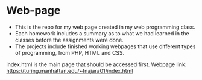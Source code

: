 # Web-page
- This is the repo for my web page created in my web programming class.
- Each homework includes a summary as to what we had learned in the classes before the assignments were done.
- The projects include finished working webpages that use different types of programming, from PHP, HTML and CSS.

index.html is the main page that should be accessed first.
Webpage link: https://turing.manhattan.edu/~tnajara01/index.html
